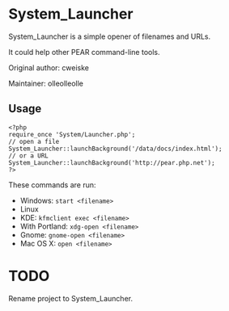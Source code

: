 # System_Launcher #

System_Launcher is a simple opener of filenames and URLs.

It could help other PEAR command-line tools.

Original author: cweiske

Maintainer: olleolleolle

## Usage ##

    <?php
    require_once 'System/Launcher.php';
    // open a file
    System_Launcher::launchBackground('/data/docs/index.html');
    // or a URL
    System_Launcher::launchBackground('http://pear.php.net');
    ?>

These commands are run:

*   Windows:        `start <filename>`
*   Linux
  * KDE:         `kfmclient exec <filename>`
  * With Portland:    `xdg-open <filename>`
  * Gnome:       `gnome-open <filename>`
*   Mac OS X:         `open <filename>`

# TODO

Rename project to System_Launcher.